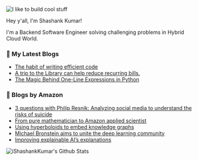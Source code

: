 ![I like to build cool stuff](https://res.cloudinary.com/dt8g3rhcy/image/upload/v1595929574/i_like_to_build_cool_shit._1_nzbwjh.png)

Hey y'all, I'm Shashank Kumar! 

I'm a Backend Software Engineer solving challenging problems in Hybrid Cloud World.

### 📕 My Latest Blogs
<!-- BLOG-POST-LIST:START -->
- [The habit of writing efficient code](https://medium.com/@ishashankkumar/the-habit-of-writing-efficient-code-153b05f04269?source=rss-d24dda280d5f------2)
- [A trip to the Library can help reduce recurring bills.](https://medium.com/swlh/a-trip-to-the-library-can-help-reduce-recurring-bills-23bca495cdf5?source=rss-d24dda280d5f------2)
- [The Magic Behind One-Line Expressions in Python](https://medium.com/swlh/the-magic-behind-one-line-expressions-in-python-816c10180c5c?source=rss-d24dda280d5f------2)
<!-- BLOG-POST-LIST:END -->

### 📕 Blogs by Amazon
<!-- AMAZON-BLOG-POST-LIST:START -->
- [3 questions with Philip Resnik: Analyzing social media to understand the risks of suicide](https://www.amazon.science/latest-news/3-questions-with-philip-resnik-analyzing-social-media-to-understand-the-risks-of-suicide)
- [From pure mathematician to Amazon applied scientist](https://www.amazon.science/working-at-amazon/giovanni-paolini-from-pure-mathematician-to-applied-scientist)
- [Using hyperboloids to embed knowledge graphs](https://www.amazon.science/blog/using-hyperboloids-to-embed-knowledge-graphs)
- [Michael Bronstein aims to unite the deep learning community](https://www.amazon.science/research-awards/success-stories/michael-bronstein-aims-to-unite-the-deep-learning-community)
- [Improving explainable AI’s explanations](https://www.amazon.science/blog/improving-explainable-ais-explanations)
<!-- AMAZON-BLOG-POST-LIST:END -->



<img align="center" alt="iShashankKumar's Github Stats" src="https://github-readme-stats.vercel.app/api?username=ishashankkumar&show_icons=true&hide_border=true" />
